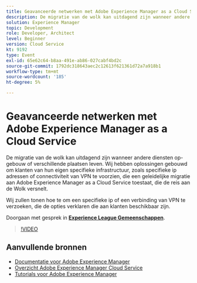 ```yaml
---
title: Geavanceerde netwerken met Adobe Experience Manager as a Cloud Service
description: De migratie van de wolk kan uitdagend zijn wanneer andere diensten op-gebouw of verschillende plaatsen leven. Wij hebben oplossingen gebouwd om klanten van hun eigen specifieke infrastructuur, zoals specifieke ip adressen of connectiviteit van VPN te voorzien, die een geleidelijke migratie aan Adobe Experience Manager as a Cloud Service toestaat, die de reis aan de Wolk versnelt.
solution: Experience Manager
topic: Development
role: Developer, Architect
level: Beginner
version: Cloud Service
kt: 9192
type: Event
exl-id: 65e62c64-b8aa-491e-ab86-027cabf4bd2c
source-git-commit: 1792dc318643aec2c12613f621361d72a7a918b1
workflow-type: tm+mt
source-wordcount: '185'
ht-degree: 5%

---
```


# Geavanceerde netwerken met Adobe Experience Manager as a Cloud Service

De migratie van de wolk kan uitdagend zijn wanneer andere diensten op-gebouw of verschillende plaatsen leven.  Wij hebben oplossingen gebouwd om klanten van hun eigen specifieke infrastructuur, zoals specifieke ip adressen of connectiviteit van VPN te voorzien, die een geleidelijke migratie aan Adobe Experience Manager as a Cloud Service toestaat, die de reis aan de Wolk versnelt.

Wij zullen tonen hoe te om een specifieke ip of een verbinding van VPN te verzoeken, die de opties verklaren die aan klanten beschikbaar zijn.

Doorgaan met gesprek in **[Experience League Gemeenschappen](https://adobe.ly/3EUTdAo)**.

>[!VIDEO](https://video.tv.adobe.com/v/337898/?quality=12&learn=on&hidetitle=true)

## Aanvullende bronnen

- [Documentatie voor Adobe Experience Manager ](https://experienceleague.adobe.com/docs/experience-manager-cloud-service.html)
- [Overzicht Adobe Experience Manager Cloud Service](https://experienceleague.adobe.com/docs/experience-manager-cloud-service/overview/home.html)
- [Tutorials voor Adobe Experience Manager](https://experienceleague.adobe.com/docs/experience-manager-tutorials.html)
